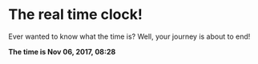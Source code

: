 # The real time clock!

Ever wanted to know what the time is? Well, your journey is about to end!

**The time is Nov 06, 2017, 08:28**